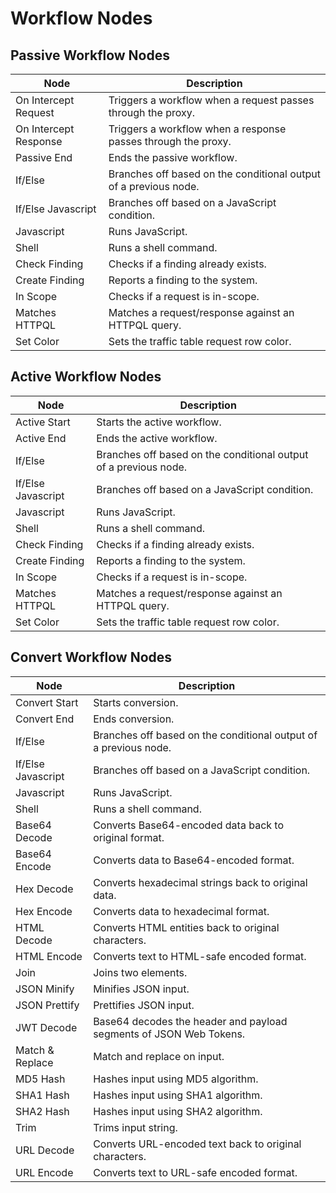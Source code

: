 # Workflow Nodes

## Passive Workflow Nodes

| Node | Description |
|------|-------------|
| On Intercept Request | Triggers a workflow when a request passes through the proxy. |
| On Intercept Response | Triggers a workflow when a response passes through the proxy. |
| Passive End | Ends the passive workflow. |
| If/Else | Branches off based on the conditional output of a previous node. |
| If/Else Javascript | Branches off based on a JavaScript condition. |
| Javascript | Runs JavaScript. |
| Shell | Runs a shell command. |
| Check Finding | Checks if a finding already exists. |
| Create Finding | Reports a finding to the system. |
| In Scope | Checks if a request is in-scope. |
| Matches HTTPQL | Matches a request/response against an HTTPQL query. |
| Set Color | Sets the traffic table request row color. |

## Active Workflow Nodes

| Node | Description |
|------|-------------|
| Active Start | Starts the active workflow. |
| Active End | Ends the active workflow. |
| If/Else | Branches off based on the conditional output of a previous node. |
| If/Else Javascript | Branches off based on a JavaScript condition. |
| Javascript | Runs JavaScript. |
| Shell | Runs a shell command. |
| Check Finding | Checks if a finding already exists. |
| Create Finding | Reports a finding to the system. |
| In Scope | Checks if a request is in-scope. |
| Matches HTTPQL | Matches a request/response against an HTTPQL query. |
| Set Color | Sets the traffic table request row color. |

## Convert Workflow Nodes

| Node | Description |
|------|-------------|
| Convert Start | Starts conversion. |
| Convert End | Ends conversion. |
| If/Else | Branches off based on the conditional output of a previous node. |
| If/Else Javascript | Branches off based on a JavaScript condition. |
| Javascript | Runs JavaScript. |
| Shell | Runs a shell command. |
| Base64 Decode | Converts Base64-encoded data back to original format. |
| Base64 Encode | Converts data to Base64-encoded format. |
| Hex Decode | Converts hexadecimal strings back to original data. |
| Hex Encode | Converts data to hexadecimal format. |
| HTML Decode | Converts HTML entities back to original characters. |
| HTML Encode | Converts text to HTML-safe encoded format. |
| Join | Joins two elements. |
| JSON Minify | Minifies JSON input. |
| JSON Prettify | Prettifies JSON input. |
| JWT Decode | Base64 decodes the header and payload segments of JSON Web Tokens. |
| Match & Replace | Match and replace on input. |
| MD5 Hash | Hashes input using MD5 algorithm. |
| SHA1 Hash | Hashes input using SHA1 algorithm. |
| SHA2 Hash | Hashes input using SHA2 algorithm. |
| Trim | Trims input string. |
| URL Decode | Converts URL-encoded text back to original characters. |
| URL Encode | Converts text to URL-safe encoded format. |
